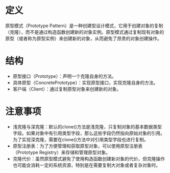 # 定义


原型模式（Prototype Pattern）是一种创建型设计模式，它用于创建对象的复制（克隆），而不是通过构造函数创建新的对象实例。原型模式通过复制现有对象的原型（或者称为原型实例）来创建新的对象，从而避免了昂贵的对象创建操作。

# 结构

* 原型接口（Prototype）：声明一个克隆自身的方法。
* 具体原型（ConcretePrototype）：实现原型接口，实现克隆自身的方法。
* 客户端（Client）：通过复制原型对象来创建新的对象。

# 注意事项

* 浅克隆与深克隆：默认的clone()方法是浅克隆，只复制对象的基本数据类型字段。如果对象中有引用类型字段，那么这些字段仍然指向原始对象的引用。为了实现深克隆，需要在clone()方法中对引用类型字段也进行复制。
* 原型注册表：为了方便管理和获取原型对象，可以使用原型注册表（Prototype Registry）来存储和管理原型对象。
* 克隆代价：虽然原型模式避免了使用构造函数创建新对象的代价，但克隆操作也可能会消耗一定的系统资源，特别是在需要复制大对象或者复杂对象时。